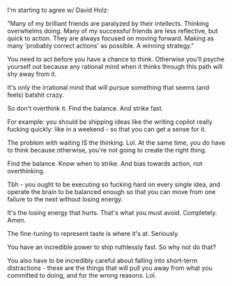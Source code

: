 I'm starting to agree w/ David Holz: 

"Many of my brilliant friends are paralyzed by their intellects. Thinking overwhelms doing. Many of my successful friends are less reflective, but quick to action. They are always focused on moving forward. Making as many 'probably correct actions' as possible. A winning strategy."

You need to act before you have a chance to think. Otherwise you'll psyche yourself out because any rational mind when it thinks through this path will shy away from it.

It's only the irrational mind that will pursue something that seems (and feels) batshit crazy.

So don't overthink it. Find the balance. And strike fast.

For example: you should be shipping ideas like the writing copilot really fucking quickly: like in a weekend - so that you can get a sense for it.

The problem with waiting IS the thinking. Lol.
At the same time, you do have to think because otherwise, you're not going to create the right thing.

Find the balance. Know when to strike. And bias towards action, not overthinking.

Tbh - you ought to be executing so fucking hard on every single idea, and operate the brain to be balanced enough so that you can move from one failure to the next without losing energy.

It's the losing energy that hurts. That's what you must avoid. Completely. Amen.

The fine-tuning to represent taste is where it's at. Seriously.

You have an incredible power to ship ruthlessly fast. So why not do that?

You also have to be incredibly careful about falling into short-term distractions - these are the things that will pull you away from what you committed to doing, and for the wrong reasons. Lol.



